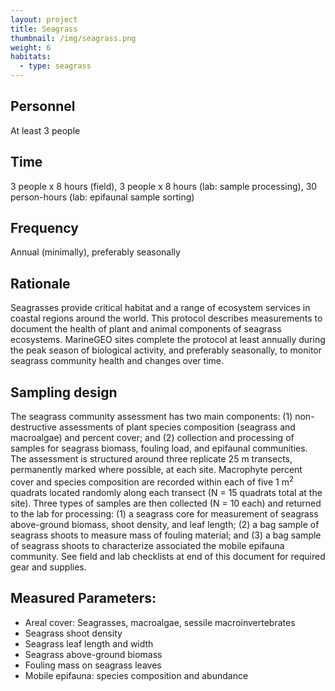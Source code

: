 ```yaml
---
layout: project
title: Seagrass
thumbnail: /img/seagrass.png
weight: 6
habitats:
  - type: seagrass
---
```


## Personnel

At least 3 people

## Time
3 people x 8 hours (field), 3 people x 8 hours (lab: sample processing), 30 person-hours (lab: epifaunal sample sorting)

## Frequency
Annual (minimally), preferably seasonally

## Rationale
Seagrasses provide critical habitat and a range of ecosystem services in coastal regions around the world. This protocol describes measurements to document the health of plant and animal components of seagrass ecosystems. MarineGEO sites complete the protocol at least annually during the peak season of biological activity, and preferably seasonally, to monitor seagrass community health and changes over time.     

## Sampling design
The seagrass community assessment has two main components: (1) non-destructive assessments of plant species composition (seagrass and macroalgae) and percent cover; and (2) collection and processing of samples for seagrass biomass, fouling load, and epifaunal communities. The assessment is structured around three replicate 25 m transects, permanently marked where possible, at each site. Macrophyte percent cover and species composition are recorded within each of five 1 m<sup>2</sup> quadrats located randomly along each transect (N = 15 quadrats total at the site). Three types of samples are then collected (N = 10 each) and returned to the lab for processing: (1) a seagrass core for measurement of seagrass above-ground biomass, shoot density, and leaf length; (2) a bag sample of seagrass shoots to measure mass of fouling material; and (3) a bag sample of seagrass shoots to characterize associated the mobile epifauna community. See field and lab checklists at end of this document for required gear and supplies.

## Measured Parameters:
 - Areal cover: Seagrasses, macroalgae, sessile macroinvertebrates
 - Seagrass shoot density
 - Seagrass leaf length and width
 - Seagrass above-ground biomass
 - Fouling mass on seagrass leaves
 - Mobile epifauna: species composition and abundance
